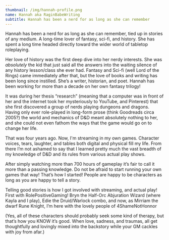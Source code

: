 ```yaml
---
thumbnail: /img/hannah-profile.png
name: Hannah aka RaginBabeWriting
subtitle: Hannah has been a nerd for as long as she can remember
---
```

Hannah has been a nerd for as long as she can remember, tied up in stories of any medium. A long-time lover of fantasy, sci-fi, and history. She has spent a long time headed directly toward the wider world of tabletop roleplaying.

Her love of history was the first deep dive into her nerdy interests. She was *absolutely* the kid that just said all the answers into the waiting silence of any history lesson/class she ever had. Fantasy and Sci-fi (well Lord of the Rings) came immediately after that, but the love of books and writing has been long since instilled. She’s a writer, historian, and poet. Hannah has been working for more than a decade on her own fantasy trilogy! 

It was during her thesis “research” (meaning that a computer was in front of her and the internet took her mysteriously to YouTube, and Pinterest) that she first discovered a group of nerds playing dungeons and dragons. Having only ever role-played in long-form prose (think Goodreads circa 2005?) the world and mechanics of D&D meant absolutely nothing to her, and she could not even fathom the ways that the game would go on to change her life.

That was four years ago. Now, I'm streaming in my own games. Character voices, tears, laughter, and tables both digital and physical fill my life. From there I’m not ashamed to say that I learned pretty much the vast breadth of my knowledge of D&D and its rules from various actual play shows.

After simply watching more than 700 hours of gameplay it’s fair to call it more than a passing knowledge. Do not be afraid to start running your own games that way! That’s how I started! People are happy to be characters as long as you are happy to tell a story.

Telling good stories is how I got involved with streaming, and actual play! First with RolePositiveGaming! Bryn the Half-Orc Abjuration Wizard (where Kayla and I play), Edie the Druid/Warlock combo, and now, as Mirriam the dwarf Rune Knight, I’m here with the lovely people of 4ShameNotHonnor

(Yes, all of these characters should probably seek some kind of therapy, but that’s how you KNOW it’s good. When love, sadness, and traumas, all get thoughtfully and lovingly mixed into the backstory while your GM cackles with joy from afar.) 
